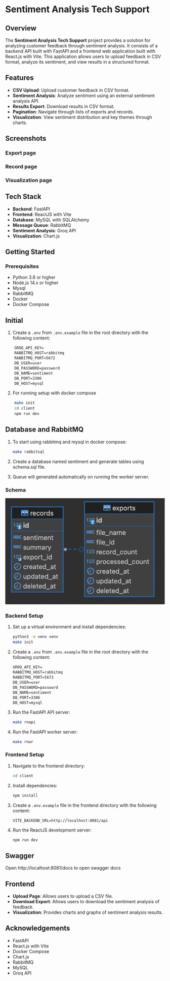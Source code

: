 # Sentiment Analysis Tech Support

## Overview

The **Sentiment Analysis Tech Support** project provides a solution for analyzing customer feedback through sentiment analysis. It consists of a backend API built with FastAPI and a frontend web application built with React.js with Vite. This application allows users to upload feedback in CSV format, analyze its sentiment, and view results in a structured format.

## Features

- **CSV Upload**: Upload customer feedback in CSV format.
- **Sentiment Analysis**: Analyze sentiment using an external sentiment analysis API.
- **Results Export**: Download results in CSV format.
- **Pagination**: Navigate through lists of exports and records.
- **Visualization**: View sentiment distribution and key themes through charts.

## Screenshots

### Export page

### Record page

### Visualization page

## Tech Stack

- **Backend**: FastAPI
- **Frontend**: ReactJS with Vite
- **Database**: MySQL with SQLAlchemy
- **Message Queue**: RabbitMQ
- **Sentiment Analysis**: Groq API
- **Visualization**: Chart.js

## Getting Started

### Prerequisites

- Python 3.8 or higher
- Node.js 14.x or higher
- Mysql
- RabbitMQ
- Docker
- Docker Compose

## Initial

1. Create a `.env` from `.env.example` file in the root directory with the following content:
```env
    GROQ_API_KEY=
    RABBITMQ_HOST=rabbitmq
    RABBITMQ_PORT=5672
    DB_USER=user
    DB_PASSWORD=password
    DB_NAME=sentiment
    DB_PORT=3306
    DB_HOST=mysql
```

2. For running setup with docker compose
```bash
    make init
    cd client 
    npm run dev
```

## Database and RabbitMQ

1. To start using rabbitmq and mysql in docker compose:
    ```bash
    make rabbitsql
    ```

2. Create a database named sentiment and generate tables using schema.sql file.

3. Queue will generated automatically on running the worker server.

### Schema

![Alt text](screenshots/schema.png "schema")

### Backend Setup


1. Set up a virtual environment and install dependencies:
    ```bash
    python3 -m venv venv
    make init
    ```

2. Create a `.env` from `.env.example` file in the root directory with the following content:
    ```env
    GROQ_API_KEY=
    RABBITMQ_HOST=rabbitmq
    RABBITMQ_PORT=5672
    DB_USER=user
    DB_PASSWORD=password
    DB_NAME=sentiment
    DB_PORT=3306
    DB_HOST=mysql
    ```

3. Run the FastAPI API server:
    ```bash
    make rnapi
    ```

4. Run the FastAPI worker server:
    ```bash
    make rnwr
    ```

### Frontend Setup

1. Navigate to the frontend directory:
    ```bash
    cd client
    ```

2. Install dependencies:
    ```bash
    npm install
    ```

3. Create a `.env.example` file in the frontend directory with the following content:
    ```env
    VITE_BACKEND_URL=http://localhost:8081/api
    ```

4. Run the ReactJS development server:
    ```bash
    npm run dev
    ```

## Swagger

Open http://localhost:8081/docs to open swagger docs

## Frontend

- **Upload Page**: Allows users to upload a CSV file.
- **Download Export**: Allows users to download the sentiment analysis of feedback.
- **Visualization**: Provides charts and graphs of sentiment analysis results.

## Acknowledgements

- FastAPI
- React.js with Vite
- Docker Compose
- Chart.js
- RabbitMQ
- MySQL
- Groq API
